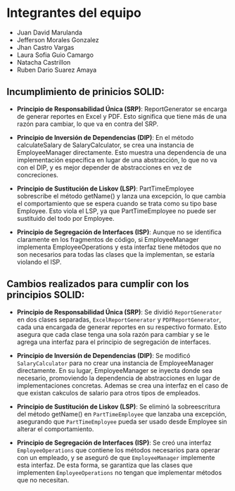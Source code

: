 # Integrantes del equipo
- Juan David Marulanda
- Jefferson Morales Gonzalez
- Jhan Castro Vargas
- Laura Sofia Guio Camargo
- Natacha Castrillon
- Ruben Dario Suarez Amaya


## Incumplimiento de prinicios SOLID:

- **Principio de Responsabilidad Única (SRP)**: ReportGenerator se encarga de generar reportes en Excel y PDF. Esto significa que tiene más de una razón para cambiar, lo que va en contra del SRP.

- **Principio de Inversión de Dependencias (DIP)**: En el método calculateSalary de SalaryCalculator, se crea una instancia de EmployeeManager directamente. Esto muestra una  dependencia de una implementación específica en lugar de una abstracción, lo que no va  con el DIP, y es mejor depender de abstracciones en vez de concreciones.

- **Principio de Sustitución de Liskov (LSP)**: PartTimeEmployee sobrescribe el método getName() y lanza una excepción, lo que cambia el comportamiento que se espera cuando se trata como su tipo base Employee. Esto viola el LSP, ya que PartTimeEmployee no puede ser  sustituido del todo por Employee.

- **Principio de Segregación de Interfaces (ISP)**: Aunque no se identifica claramente en los fragmentos de código, si EmployeeManager implementa EmployeeOperations y esta interfaz tiene métodos que no son necesarios para todas las clases que la implementan, se estaría violando el ISP.



## Cambios realizados para cumplir con los principios SOLID:

- **Principio de Responsabilidad Única (SRP)**: Se dividió `ReportGenerator` en dos clases separadas, `ExcelReportGenerator` y `PDFReportGenerator`, cada una encargada de generar reportes en su respectivo formato. Esto asegura que cada clase tenga una sola razón para cambiar y se le agrega una interfaz para el principio de segregación de interfaces.

- **Principio de Inversión de Dependencias (DIP)**: Se modificó `SalaryCalculator` para no crear una instancia de EmployeeManager directamente. En su lugar, EmployeeManager se inyecta donde sea necesario, promoviendo la dependencia de abstracciones en lugar de implementaciones concretas. Ademas se crea una interfaz en el caso de que existan cakculos de salario para otros tipos de empleados.

- **Principio de Sustitución de Liskov (LSP)**: Se eliminó la sobreescritura del método getName() en `PartTimeEmployee` que lanzaba una excepción, asegurando que `PartTimeEmployee` pueda ser usado desde Employee sin alterar el comportamiento.

- **Principio de Segregación de Interfaces (ISP)**: Se creó una interfaz `EmployeeOperations` que contiene los métodos necesarios para operar con un empleado, y se aseguró de que `EmployeeManager` implemente esta interfaz. De esta forma, se garantiza que las clases que implementen `EmployeeOperations` no tengan que implementar métodos que no necesitan.